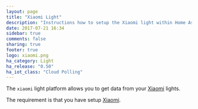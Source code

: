 ```yaml
---
layout: page
title: "Xiaomi Light"
description: "Instructions how to setup the Xiaomi light within Home Assistant."
date: 2017-07-21 16:34
sidebar: true
comments: false
sharing: true
footer: true
logo: xiaomi.png
ha_category: Light
ha_release: "0.50"
ha_iot_class: "Cloud Polling"
---
```



The `xiaomi` light platform allows you to get data from your [Xiaomi](http://www.mi.com/en/) lights.

The requirement is that you have setup [Xiaomi](/components/xiaomi/).

